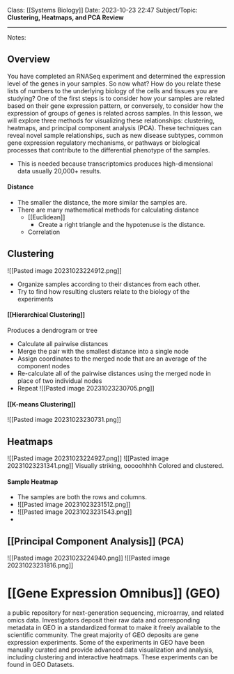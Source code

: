 Class: [[Systems Biology]]
Date: 2023-10-23 22:47
Subject/Topic: **Clustering, Heatmaps, and PCA Review**


-------------
Notes:
## Overview

You have completed an RNASeq experiment and determined the expression level of the genes in your samples. So now what? How do you relate these lists of numbers to the underlying biology of the cells and tissues you are studying? One of the first steps is to consider how your samples are related based on their gene expression pattern, or conversely, to consider how the expression of groups of genes is related across samples. In this lesson, we will explore three methods for visualizing these relationships: clustering, heatmaps, and principal component analysis (PCA). These techniques can reveal novel sample relationships, such as new disease subtypes, common gene expression regulatory mechanisms, or pathways or biological processes that contribute to the differential phenotype of the samples.

- This is needed because transcriptomics produces high-dimensional data usually 20,000+ results.

#### Distance
 - The smaller the distance, the more similar the samples are.
 - There are many mathematical methods for calculating distance
	 - [[Euclidean]]
		 - Create a right triangle and the hypotenuse is the distance.
	 - Correlation
## Clustering
![[Pasted image 20231023224912.png]]
- Organize samples according to their distances from each other.
- Try to find how resulting clusters relate to the biology of the experiments
#### [[Hierarchical Clustering]]
Produces a dendrogram or tree
- Calculate all pairwise distances
- Merge the pair with the smallest distance into a single node
- Assign coordinates to the merged node that are an average of the component nodes
- Re-calculate all of the pairwise distances using the merged node in place of two individual nodes
- Repeat
![[Pasted image 20231023230705.png]]
#### [[K-means Clustering]]
![[Pasted image 20231023230731.png]]

## Heatmaps

![[Pasted image 20231023224927.png]]
![[Pasted image 20231023231341.png]]
Visually striking, ooooohhhh
Colored and clustered.
#### Sample Heatmap
- The samples are both the rows and columns. 
- ![[Pasted image 20231023231512.png]]
- ![[Pasted image 20231023231543.png]]
- 

## [[Principal Component Analysis]] (PCA)
![[Pasted image 20231023224940.png]]
![[Pasted image 20231023231816.png]]


# [[Gene Expression Omnibus]] (GEO)
a public repository for next-generation sequencing, microarray, and related omics data. Investigators deposit their raw data and corresponding metadata in GEO in a standardized format to make it freely available to the scientific community. The great majority of GEO deposits are gene expression experiments. Some of the experiments in GEO have been manually curated and provide advanced data visualization and analysis, including clustering and interactive heatmaps. These experiments can be found in GEO Datasets.